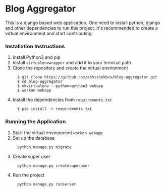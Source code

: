 # Blog Aggregator
This is a django based web application. One need to install python, django and other dependencies to run this project. It's recommended to create a virtual environment and start contributing.
### Installation Instructions
1. Install Python3 and pip
2. Install `virtualenvwrapper` and add it to your terminal path.
3. Clone the repository and create the virtual environment
    ```
      $ git clone https://github.com/abhishekbvs/blog-aggregator.git
      $ cd blog-aggregator
      $ mkvirtualenv --python=python3 webapp
      $ workon webapp
    ```
4. Install the dependencies from `requirements.txt`
    ```
      $ pip install -r requirements.txt
    ```
### Running the Application
1. Start the virtual environment `workon webapp`
2. Set up the database
    ```
      python manage.py migrate
    ````
3. Create super user
    ```
      python manage.py createsuperuser
    ```
4. Run the project
    ```
      python manage.py runserver
    ```
